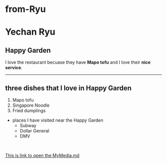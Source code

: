 # from-Ryu
# Yechan Ryu
## Happy Garden

I love the restaurant becuase they have **Mapo tofu** and I love their **nice service**.

---

## three dishes that I love in Happy Garden
1. Mapo tofu
2. Singapore Noodle
3. Fried dumplings
- places I have visited near the Happy Garden
    - Subway
    - Dollar General
    - DMV
<br>

[This is link to open the MyMedia.md](./MyMedia.md)